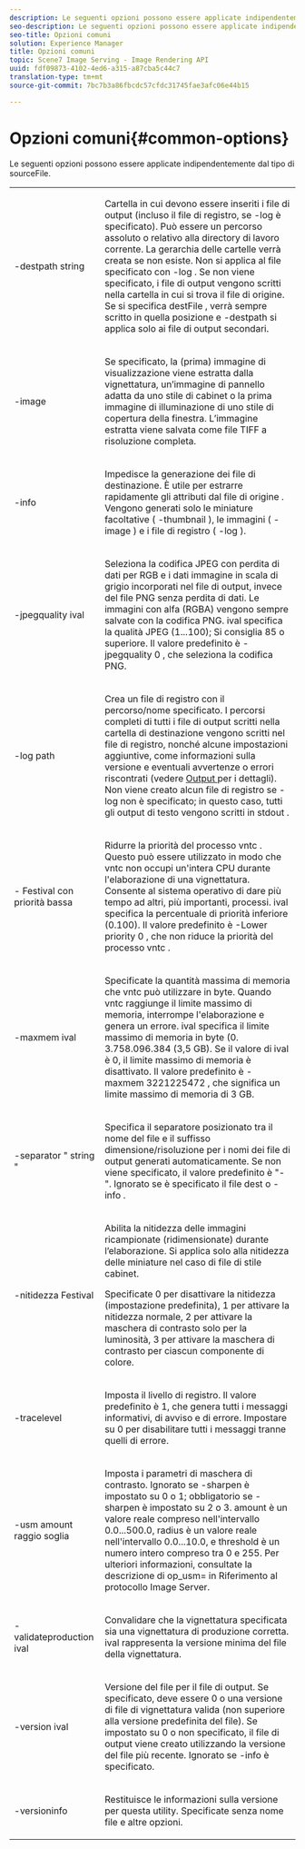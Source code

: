 ```yaml
---
description: Le seguenti opzioni possono essere applicate indipendentemente dal tipo di sourceFile.
seo-description: Le seguenti opzioni possono essere applicate indipendentemente dal tipo di sourceFile.
seo-title: Opzioni comuni
solution: Experience Manager
title: Opzioni comuni
topic: Scene7 Image Serving - Image Rendering API
uuid: fdf09873-4102-4ed6-a315-a87cba5c44c7
translation-type: tm+mt
source-git-commit: 7bc7b3a86fbcdc57cfdc31745fae3afc06e44b15

---
```



# Opzioni comuni{#common-options}

Le seguenti opzioni possono essere applicate indipendentemente dal tipo di sourceFile.

<table id="simpletable_3BFC3737C891411D84405CEEF6B19542"> 
 <tr class="strow"> 
  <td class="stentry"> <p> <span class="codeph"> -destpath <span class="varname"> string </span></span> </p> </td> 
  <td class="stentry"> <p>Cartella in cui devono essere inseriti i file di output (incluso il file di registro, se <span class="codeph"> -log </span> è specificato). Può essere un percorso assoluto o relativo alla directory di lavoro corrente. La gerarchia delle cartelle verrà creata se non esiste. Non si applica al file specificato con <span class="codeph"> -log </span>. Se non viene specificato, i file di output vengono scritti nella cartella in cui si trova <span class="varname"> il file </span> di origine. Se si specifica <span class="varname"> destFile </span> , verrà sempre scritto in quella posizione e <span class="codeph"> -destpath </span> si applica solo ai file di output secondari. </p> </td> 
 </tr> 
 <tr class="strow"> 
  <td class="stentry"> <p> <span class="codeph"> -image </span> </p> </td> 
  <td class="stentry"> <p>Se specificato, la (prima) immagine di visualizzazione viene estratta dalla vignettatura, un’immagine di pannello adatta da uno stile di cabinet o la prima immagine di illuminazione di uno stile di copertura della finestra. L’immagine estratta viene salvata come file TIFF a risoluzione completa. </p> </td> 
 </tr> 
 <tr class="strow"> 
  <td class="stentry"> <p> <span class="codeph"> -info </span> </p> </td> 
  <td class="stentry"> <p>Impedisce la generazione dei file di destinazione. È utile per estrarre rapidamente gli attributi dal <span class="varname"> file di origine </span>. Vengono generati solo le miniature facoltative ( <span class="codeph"> -thumbnail </span>), le immagini ( <span class="codeph"> -image </span>) e i file di registro ( <span class="codeph"> -log </span>). </p> </td> 
 </tr> 
 <tr class="strow"> 
  <td class="stentry"> <p> <span class="codeph"> -jpegquality <span class="varname"> ival </span></span> </p> </td> 
  <td class="stentry"> <p>Seleziona la codifica JPEG con perdita di dati per RGB e i dati immagine in scala di grigio incorporati nel file di output, invece del file PNG senza perdita di dati. Le immagini con alfa (RGBA) vengono sempre salvate con la codifica PNG. <span class="varname"> ival </span> specifica la qualità JPEG (1...100); Si consiglia 85 o superiore. Il valore predefinito è <span class="codeph"> -jpegquality 0 </span>, che seleziona la codifica PNG. </p> </td> 
 </tr> 
 <tr class="strow"> 
  <td class="stentry"> <p> <span class="codeph"> -log <span class="varname"> path </span></span> </p> </td> 
  <td class="stentry"> <p>Crea un file di registro con il percorso/nome specificato. I percorsi completi di tutti i file di output scritti nella cartella di destinazione vengono scritti nel file di registro, nonché alcune impostazioni aggiuntive, come informazioni sulla versione e eventuali avvertenze o errori riscontrati (vedere <a href="../../../../ir-api/vntc/utilities/c-ir-vignette-converter-vntc/r-ir-output.md#reference-c51e30b721eb416bb646089f0ac045c5" type="reference" format="dita" scope="local"> Output </a> per i dettagli). Non viene creato alcun file di registro se <span class="codeph"> -log non </span> è specificato; in questo caso, tutti gli output di testo vengono scritti in <span class="codeph"> stdout </span>. </p> </td> 
 </tr> 
 <tr class="strow"> 
  <td class="stentry"> <p> <span class="codeph"> - <span class="varname"> Festival con priorità bassa </span></span> </p> </td> 
  <td class="stentry"> <p>Ridurre la priorità del <span class="filepath"> processo vntc </span> . Questo può essere utilizzato in modo che <span class="filepath"> vntc </span> non occupi un'intera CPU durante l'elaborazione di una vignettatura. Consente al sistema operativo di dare più tempo ad altri, più importanti, processi. <span class="varname"> ival </span> specifica la percentuale di priorità inferiore (0.100). Il valore predefinito è <span class="codeph"> -Lower priority 0 </span>, che non riduce la priorità del <span class="filepath"> processo vntc </span> . </p> </td> 
 </tr> 
 <tr class="strow"> 
  <td class="stentry"> <p> <span class="codeph"> -maxmem <span class="varname"> ival </span></span> </p> </td> 
  <td class="stentry"> <p>Specificate la quantità massima di memoria che <span class="filepath"> vntc </span> può utilizzare in byte. Quando <span class="filepath"> vntc </span> raggiunge il limite massimo di memoria, interrompe l'elaborazione e genera un errore. <span class="varname"> ival </span> specifica il limite massimo di memoria in byte (0. 3.758.096.384 (3,5 GB). Se <span class="varname"> il valore di ival </span> è 0, il limite massimo di memoria è disattivato. Il valore predefinito è <span class="codeph"> -maxmem 3221225472 </span>, che significa un limite massimo di memoria di 3 GB. </p> </td> 
 </tr> 
 <tr class="strow"> 
  <td class="stentry"> <p> <span class="codeph"> -separator " <span class="varname"> string </span>" </span> </p> </td> 
  <td class="stentry"> <p>Specifica il separatore posizionato tra il nome del file e il suffisso dimensione/risoluzione per i nomi dei file di output generati automaticamente. Se non viene specificato, il valore predefinito è "-". Ignorato se è specificato <span class="varname"> il file </span> dest o <span class="codeph"> -info </span> . </p> </td> 
 </tr> 
 <tr class="strow"> 
  <td class="stentry"> <p> <span class="codeph"> -nitidezza <span class="varname"> Festival </span></span> </p> </td> 
  <td class="stentry"> <p>Abilita la nitidezza delle immagini ricampionate (ridimensionate) durante l’elaborazione. Si applica solo alla nitidezza delle miniature nel caso di file di stile cabinet. </p> <p>Specificate 0 per disattivare la nitidezza (impostazione predefinita), 1 per attivare la nitidezza normale, 2 per attivare la maschera di contrasto solo per la luminosità, 3 per attivare la maschera di contrasto per ciascun componente di colore. </p> </td> 
 </tr> 
 <tr class="strow"> 
  <td class="stentry"> <p> <span class="codeph"> -tracelevel </span> </p> </td> 
  <td class="stentry"> <p>Imposta il livello di registro. Il valore predefinito è 1, che genera tutti i messaggi informativi, di avviso e di errore. Impostare su 0 per disabilitare tutti i messaggi tranne quelli di errore. </p> </td> 
 </tr> 
 <tr class="strow"> 
  <td class="stentry"> <p> <span class="codeph"> -usm <span class="varname"> amount </span><span class="varname"> raggio </span><span class="varname"> soglia </span></span> </p> </td> 
  <td class="stentry"> <p>Imposta i parametri di maschera di contrasto. Ignorato se <span class="codeph"> -sharpen </span> è impostato su 0 o 1; obbligatorio se <span class="codeph"> -sharpen </span> è impostato su 2 o 3. <span class="varname"> amount </span> è un valore reale compreso nell'intervallo 0.0...500.0, <span class="varname"> radius </span> è un valore reale nell'intervallo 0.0...10.0, e <span class="varname"> threshold </span> è un numero intero compreso tra 0 e 255. Per ulteriori informazioni, consultate la descrizione di <span class="codeph"> op_usm= </span> in Riferimento al protocollo Image Server. </p> </td> 
 </tr> 
 <tr class="strow"> 
  <td class="stentry"> <p> <span class="codeph"> -validateproduction <span class="varname"> ival </span></span> </p> </td> 
  <td class="stentry"> <p>Convalidare che la vignettatura specificata sia una vignettatura di produzione corretta. <span class="varname"> ival </span> rappresenta la versione minima del file della vignettatura. </p> </td> 
 </tr> 
 <tr class="strow"> 
  <td class="stentry"> <p> <span class="codeph"> -version <span class="varname"> ival </span></span> </p> </td> 
  <td class="stentry"> <p>Versione del file per il file di output. Se specificato, deve essere 0 o una versione di file di vignettatura valida (non superiore alla versione predefinita del file). Se impostato su 0 o non specificato, il file di output viene creato utilizzando la versione del file più recente. Ignorato se <span class="codeph"> -info </span> è specificato. </p> </td> 
 </tr> 
 <tr class="strow"> 
  <td class="stentry"> <p> <span class="codeph"> -versioninfo </span> </p> </td> 
  <td class="stentry"> <p>Restituisce le informazioni sulla versione per questa utility. Specificate senza nome file e altre opzioni. </p> </td> 
 </tr> 
</table>

